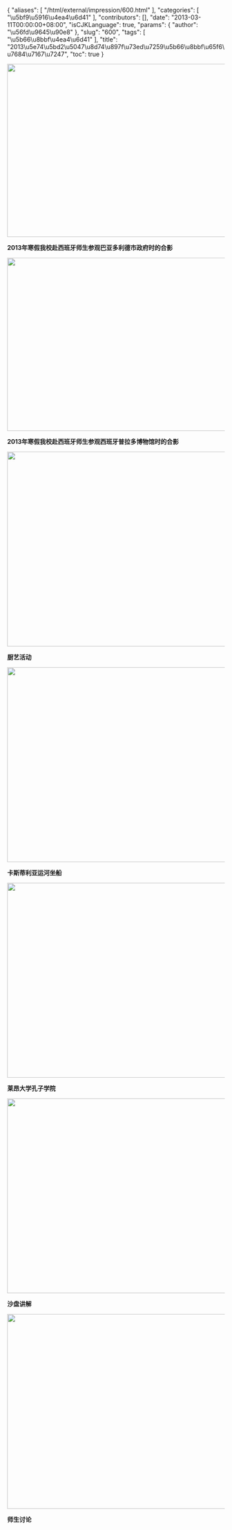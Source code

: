 {
    "aliases": [
        "/html/external/impression/600.html"
    ],
    "categories": [
        "\u5bf9\u5916\u4ea4\u6d41"
    ],
    "contributors": [],
    "date": "2013-03-11T00:00:00+08:00",
    "isCJKLanguage": true,
    "params": {
        "author": "\u56fd\u9645\u90e8"
    },
    "slug": "600",
    "tags": [
        "\u5b66\u8bbf\u4ea4\u6d41"
    ],
    "title": "2013\u5e74\u5bd2\u5047\u8d74\u897f\u73ed\u7259\u5b66\u8bbf\u65f6\u7684\u7167\u7247",
    "toc": true
}

<img
    src="https://cdn.tfls.online/mirror/full/5b8fcb842dcb62a358777911e7c8413259e4d568.jpg"
    style="display:block;margin-left:auto;margin-right:auto;"
    decoding="async"
    fetchpriority="auto"
    loading="lazy"
    height="400"
    width="600"
/>

**2013年寒假我校赴西班牙师生参观巴亚多利德市政府时的合影**

**<img
    src="https://cdn.tfls.online/mirror/full/566a267c737120aee184298f2acee9dcb624d1ba.jpg"
    style="display:block;margin-left:auto;margin-right:auto;"
    decoding="async"
    fetchpriority="auto"
    loading="lazy"
    height="400"
    width="600"
/>**

**2013年寒假我校赴西班牙师生参观西班牙普拉多博物馆时的合影**

**<img
    src="https://cdn.tfls.online/mirror/full/3ae610c04948ecc32c50c3426a30c3ba131937a5.jpg"
    style="display:block;margin-left:auto;margin-right:auto;"
    decoding="async"
    fetchpriority="auto"
    loading="lazy"
    height="450"
    width="600"
/>**

**厨艺活动**

**<img
    src="https://cdn.tfls.online/mirror/full/471ab572e5a25072477b6d486e933d3a766348c8.jpg"
    style="display:block;margin-left:auto;margin-right:auto;"
    decoding="async"
    fetchpriority="auto"
    loading="lazy"
    height="450"
    width="600"
/>**

**卡斯蒂利亚运河坐船**

**<img
    src="https://cdn.tfls.online/mirror/full/316da851420f3aa83c4f883b5cdc8befee6f0ea7.jpg"
    style="display:block;margin-left:auto;margin-right:auto;"
    decoding="async"
    fetchpriority="auto"
    loading="lazy"
    height="450"
    width="600"
/>**

**莱昂大学孔子学院**

**<img
    src="https://cdn.tfls.online/mirror/full/1755eb9d3fb534d829389c70e79769967995c73e.jpg"
    style="display:block;margin-left:auto;margin-right:auto;"
    decoding="async"
    fetchpriority="auto"
    loading="lazy"
    height="450"
    width="600"
/>**

**沙盘讲解**

**<img
    src="https://cdn.tfls.online/mirror/full/d3535a790d6a8eb7d53e0cea9a331132246ba802.jpg"
    style="display:block;margin-left:auto;margin-right:auto;"
    decoding="async"
    fetchpriority="auto"
    loading="lazy"
    height="450"
    width="600"
/>**

**师生讨论**

